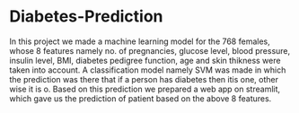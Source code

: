 # Diabetes-Prediction
In this project we made a machine learning model for the 768 females, whose 8 features namely no. of pregnancies, glucose level, blood pressure, insulin level, BMI, diabetes pedigree function, age and skin thikness were taken into account. A classification model namely SVM was made in which the prediction was there that if a person has diabetes then itis one, other wise it is o. Based on this prediction we prepared a web app on streamlit, which gave us the prediction of patient based on the above 8 features.
